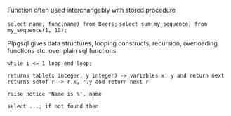<!-- SPDX-License-Identifier: zlib-acknowledgement -->
Function often used interchangebly with stored procedure

`select name, func(name) from Beers;`
`select sum(my_sequence) from my_sequence(1, 10);`

Plpgsql gives data structures, looping constructs, recursion, overloading functions etc. over plain sql functions

`while i <= 1 loop end loop;`

`returns table(x integer, y integer) -> variables x, y and return next`
`returns setof r -> r.x, r.y and return next r`

`raise notice 'Name is %', name`

`select ...; if not found then`
